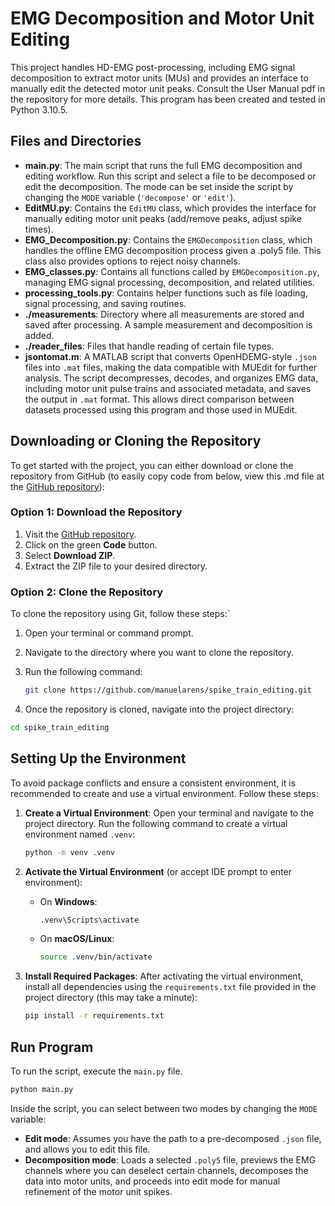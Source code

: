 # EMG Decomposition and Motor Unit Editing

This project handles HD-EMG post-processing, including EMG signal decomposition to extract motor units (MUs) and provides an interface to manually edit the detected motor unit peaks. Consult the User Manual pdf in the repository for more details. This program has been created and tested in Python 3.10.5.

## Files and Directories

- **main.py**: The main script that runs the full EMG decomposition and editing workflow. Run this script and select a file to be decomposed or edit the decomposition. The mode can be set inside the script by changing the `MODE` variable (`'decompose'` or `'edit'`).
- **EditMU.py**: Contains the `EditMU` class, which provides the interface for manually editing motor unit peaks (add/remove peaks, adjust spike times).
- **EMG_Decomposition.py**: Contains the `EMGDecomposition` class, which handles the offline EMG decomposition process given a .poly5 file. This class also provides options to reject noisy channels.
- **EMG_classes.py**: Contains all functions called by `EMGDecomposition.py`, managing EMG signal processing, decomposition, and related utilities.
- **processing_tools.py**: Contains helper functions such as file loading, signal processing, and saving routines.
- **./measurements**: Directory where all measurements are stored and saved after processing. A sample measurement and decomposition is added.
- **./reader_files**: Files that handle reading of certain file types.
- **jsontomat.m**: A MATLAB script that converts OpenHDEMG-style `.json` files into `.mat` files, making the data compatible with MUEdit for further analysis. The script decompresses, decodes, and organizes EMG data, including motor unit pulse trains and associated metadata, and saves the output in `.mat` format. This allows direct comparison between datasets processed using this program and those used in MUEdit.

## Downloading or Cloning the Repository

To get started with the project, you can either download or clone the repository from GitHub (to easily copy code from below, view this .md file at the [GitHub repository](https://github.com/manuelarens/spike_train_editing)):

### Option 1: Download the Repository

1. Visit the [GitHub repository](https://github.com/manuelarens/spike_train_editing).
2. Click on the green **Code** button.
3. Select **Download ZIP**.
4. Extract the ZIP file to your desired directory.

### Option 2: Clone the Repository

To clone the repository using Git, follow these steps:`

1. Open your terminal or command prompt.
2. Navigate to the directory where you want to clone the repository.
3. Run the following command:

   ```bash
   git clone https://github.com/manuelarens/spike_train_editing.git
   ```

4. Once the repository is cloned, navigate into the project directory:

```bash
cd spike_train_editing
```

## Setting Up the Environment

To avoid package conflicts and ensure a consistent environment, it is recommended to create and use a virtual environment. Follow these steps:

1. **Create a Virtual Environment**:
   Open your terminal and navigate to the project directory. Run the following command to create a virtual environment named `.venv`:

   ``` bash
   python -m venv .venv
   ```

2. **Activate the Virtual Environment** (or accept IDE prompt to enter environment):
   - On **Windows**:

     ``` bash
     .venv\Scripts\activate
     ```

   - On **macOS/Linux**:

     ```bash
     source .venv/bin/activate
     ```

3. **Install Required Packages**:
   After activating the virtual environment, install all dependencies using the `requirements.txt` file provided in the project directory (this may take a minute):

   ```bash
   pip install -r requirements.txt
    ```

## Run Program

To run the script, execute the `main.py` file.

```bash
python main.py
```

Inside the script, you can select between two modes by changing the `MODE` variable:

- **Edit mode**: Assumes you have the path to a pre-decomposed `.json` file, and allows you to edit this file.
- **Decomposition mode**: Loads a selected `.poly5` file, previews the EMG channels where you can deselect certain channels, decomposes the data into motor units, and proceeds into edit mode for manual refinement of the motor unit spikes.
